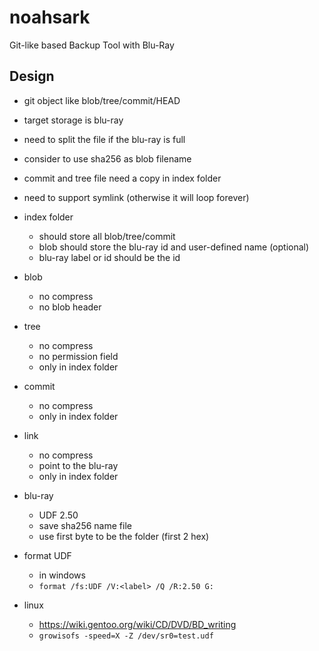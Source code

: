 # noahsark
Git-like based Backup Tool with Blu-Ray

## Design

- git object like blob/tree/commit/HEAD
- target storage is blu-ray
- need to split the file if the blu-ray is full
- consider to use sha256 as blob filename
- commit and tree file need a copy in index folder
- need to support symlink (otherwise it will loop forever)

- index folder
	- should store all blob/tree/commit
	- blob should store the blu-ray id and user-defined name (optional)
	- blu-ray label or id should be the id

- blob
	- no compress
	- no blob header
- tree
	- no compress
	- no permission field
	- only in index folder
- commit
	- no compress
	- only in index folder
- link
	- no compress
	- point to the blu-ray
	- only in index folder

- blu-ray
	- UDF 2.50
	- save sha256 name file
	- use first byte to be the folder (first 2 hex)

- format UDF
	- in windows
	- `format /fs:UDF /V:<label> /Q /R:2.50 G:`

- linux
	- https://wiki.gentoo.org/wiki/CD/DVD/BD_writing
	- `growisofs -speed=X -Z /dev/sr0=test.udf`
